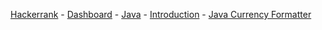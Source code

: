 <a href="https://www.hackerrank.com">Hackerrank</a> - 
<a href="https://www.hackerrank.com/dashboard">Dashboard</a> - 
<a href="https://www.hackerrank.com/domains/java">Java</a> - 
<a href="https://www.hackerrank.com/domains/java/java-introduction">Introduction</a> - 
<a href="https://www.hackerrank.com/challenges/java-currency-formatter">Java Currency Formatter</a>
